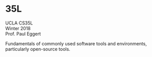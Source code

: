 # 35L
UCLA CS35L  
Winter 2018  
Prof. Paul Eggert

Fundamentals of commonly used software tools and environments, particularly open-source tools.
